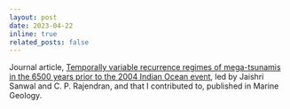 ```yaml
---
layout: post
date: 2023-04-22
inline: true
related_posts: false
---
```


Journal article, [Temporally variable recurrence regimes of mega-tsunamis in the 6500 years prior to the 2004 Indian Ocean event](https://doi.org/10.1016/j.margeo.2023.107051), led by Jaishri Sanwal and C. P. Rajendran, and that I contributed to, published in Marine Geology.